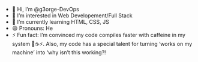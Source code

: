 - 👋 Hi, I’m @g3orge-DevOps
- 👀 I’m interested in Web Developement/Full Stack 
- 🌱 I’m currently learning HTML, CSS, JS
- 😄 Pronouns: He
- ⚡ Fun fact: I’m convinced my code compiles faster with caffeine in my system 🧠☕️⚡️. Also, my code has a special talent for turning ‘works on my machine’ into ‘why isn’t this working?!

<!---
g3orge-DevOps/g3orge-DevOps is a ✨ special ✨ repository because its `README.md` (this file) appears on your GitHub profile.
You can click the Preview link to take a look at your changes.
--->
